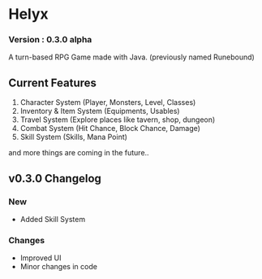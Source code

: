 # Helyx
### Version : 0.3.0 alpha

A turn-based RPG Game made with Java. (previously named Runebound)

## Current Features
1. Character System (Player, Monsters, Level, Classes)
2. Inventory & Item System (Equipments, Usables)
3. Travel System (Explore places like tavern, shop, dungeon)
4. Combat System (Hit Chance, Block Chance, Damage)
5. Skill System (Skills, Mana Point)
   
and more things are coming in the future..

## v0.3.0 Changelog
### New
- Added Skill System
### Changes
- Improved UI
- Minor changes in code


